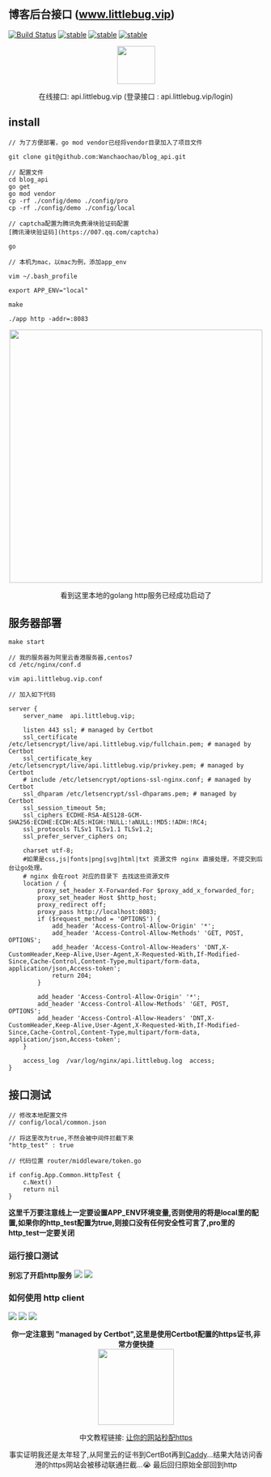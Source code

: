 ## 博客后台接口  (www.littlebug.vip)

<a href="https://travis-ci.org/Wanchaochao/blog_api"><img src="https://travis-ci.org/Wanchaochao/blog_api.svg" alt="Build Status"></a>
[![stable](https://img.shields.io/badge/gin--gonic%2Fgin-1.3.0-green.svg)](https://github.com/gin-gonic/gin)
[![stable](https://img.shields.io/badge/ilibs-open-brightgreen.svg)](https://github.com/ilibs)
[![stable](https://img.shields.io/badge/gosql-v1.1.1-brightgreen.svg)](https://github.com/ilibs/gosql)

<p align="center">
	<a href="https:www.littlebug.vip">
		<img src="http://littlebug.oss-cn-beijing.aliyuncs.com/www.littlebug.vip/favicon.ico" width="75">
	</a>
</p>


<p align="center">
	在线接口: api.littlebug.vip  (登录接口 : api.littlebug.vip/login)
</p>

## install

```
// 为了方便部署，go mod vendor已经将vendor目录加入了项目文件

git clone git@github.com:Wanchaochao/blog_api.git

// 配置文件
cd blog_api
go get
go mod vendor
cp -rf ./config/demo ./config/pro
cp -rf ./config/demo ./config/local

// captcha配置为腾讯免费滑块验证码配置
[腾讯滑块验证码](https://007.qq.com/captcha)

go

// 本机为mac，以mac为例，添加app_env

vim ~/.bash_profile

export APP_ENV="local"

make

./app http -addr=:8083

```


<p align="center">
	<a href="https:www.littlebug.vip">
		<img src="http://littlebug.oss-cn-beijing.aliyuncs.com/test/6E86E115-5DBF-4DB9-A095-EB0DD0F693A7.png" width="500">
	</a>
</p>


<p align="center">
	看到这里本地的golang http服务已经成功启动了
</p>

## 服务器部署

```
make start

// 我的服务器为阿里云香港服务器,centos7
cd /etc/nginx/conf.d

vim api.littlebug.vip.conf

// 加入如下代码

server {
    server_name  api.littlebug.vip;

    listen 443 ssl; # managed by Certbot
    ssl_certificate /etc/letsencrypt/live/api.littlebug.vip/fullchain.pem; # managed by Certbot
    ssl_certificate_key /etc/letsencrypt/live/api.littlebug.vip/privkey.pem; # managed by Certbot
    # include /etc/letsencrypt/options-ssl-nginx.conf; # managed by Certbot
    ssl_dhparam /etc/letsencrypt/ssl-dhparams.pem; # managed by Certbot
    ssl_session_timeout 5m;
    ssl_ciphers ECDHE-RSA-AES128-GCM-SHA256:ECDHE:ECDH:AES:HIGH:!NULL:!aNULL:!MD5:!ADH:!RC4;
    ssl_protocols TLSv1 TLSv1.1 TLSv1.2;
    ssl_prefer_server_ciphers on;

    charset utf-8;
    #如果是css,js|fonts|png|svg|html|txt 资源文件 nginx 直接处理，不提交到后台让go处理。
    # nginx 会在root 对应的目录下 去找这些资源文件
    location / {
        proxy_set_header X-Forwarded-For $proxy_add_x_forwarded_for;
        proxy_set_header Host $http_host;
        proxy_redirect off;
        proxy_pass http://localhost:8083;
        if ($request_method = 'OPTIONS') {
            add_header 'Access-Control-Allow-Origin' '*';
            add_header 'Access-Control-Allow-Methods' 'GET, POST, OPTIONS';
            add_header 'Access-Control-Allow-Headers' 'DNT,X-CustomHeader,Keep-Alive,User-Agent,X-Requested-With,If-Modified-Since,Cache-Control,Content-Type,multipart/form-data, application/json,Access-token';
            return 204;
        }

        add_header 'Access-Control-Allow-Origin' '*';
        add_header 'Access-Control-Allow-Methods' 'GET, POST, OPTIONS';
        add_header 'Access-Control-Allow-Headers' 'DNT,X-CustomHeader,Keep-Alive,User-Agent,X-Requested-With,If-Modified-Since,Cache-Control,Content-Type,multipart/form-data, application/json,Access-token';
    }

    access_log  /var/log/nginx/api.littlebug.log  access;
}
```


## 接口测试



```
// 修改本地配置文件
// config/local/common.json

// 将这里改为true,不然会被中间件拦截下来
"http_test" : true

// 代码位置 router/middleware/token.go

if config.App.Common.HttpTest {
    c.Next()
    return nil
}

```
**这里千万要注意线上一定要设置APP_ENV环境变量,否则使用的将是local里的配置,如果你的http_test配置为true,则接口没有任何安全性可言了,pro里的http_test一定要关闭**

### 运行接口测试

**别忘了开启http服务**
<img src="http://littlebug.oss-cn-beijing.aliyuncs.com/www.littlebug.vip/run_http_test01.png">
<img src="http://littlebug.oss-cn-beijing.aliyuncs.com/www.littlebug.vip/run_http_test02.png">

### 如何使用 http client
<img src="http://littlebug.oss-cn-beijing.aliyuncs.com/www.littlebug.vip/http_client_01.png">
<img src="http://littlebug.oss-cn-beijing.aliyuncs.com/www.littlebug.vip/http_client_02.png">
<img src="http://littlebug.oss-cn-beijing.aliyuncs.com/www.littlebug.vip/http_client_03.png">


<p align="center">
    <b>你一定注意到 "managed by Certbot",这里是使用Certbot配置的https证书,非常方便快捷</b>
    <br/>
	<a href="https://certbot.eff.org/">
		<img src="https://certbot.eff.org/images/certbot-logo-1A.svg" width="150">
	</a>
</p>

<p align="center">
	中文教程链接:
	    <a href="https://laravel-china.org/articles/5883/give-your-website-a-https-certificate-per-second">
	        让你的网站秒配https
	    </a>
</p>

<p align="center">
    事实证明我还是太年轻了,从阿里云的证书到CertBot再到<a href="https://boris1993.github.io/tools/caddy/set-up-caddy-server.html">Caddy</a>...结果大陆访问香港的https网站会被移动联通拦截...😭
    最后回归原始全部回到http
</p>





